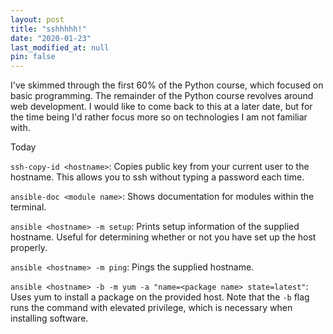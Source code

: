 ```yaml
---
layout: post
title: "sshhhhh!"
date: "2020-01-23"
last_modified_at: null
pin: false
---
```


I've skimmed through the first 60% of the Python course, which focused on basic programming. The remainder of the Python course revolves around web development. I would like to come back to this at a later date, but for the time being I'd rather focus more so on technologies I am not familiar with.

Today

`ssh-copy-id <hostname>`: Copies public key from your current user to the hostname. This allows you to ssh without typing a password each time.

`ansible-doc <module name>`: Shows documentation for modules within the terminal.

`ansible <hostname> -m setup`: Prints setup information of the supplied hostname. Useful for determining whether or not you have set up the host properly.

`ansible <hostname> -m ping`: Pings the supplied hostname.

`ansible <hostname> -b -m yum -a "name=<package name> state=latest"`: Uses yum to install a package on the provided host. Note that the `-b` flag runs the command with elevated privilege, which is necessary when installing software.